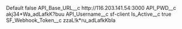 <?xml version="1.0" encoding="UTF-8"?>
<CustomMetadata xmlns="http://soap.sforce.com/2006/04/metadata" xmlns:xsi="http://www.w3.org/2001/XMLSchema-instance" xmlns:xsd="http://www.w3.org/2001/XMLSchema">
    <label>Default</label>
    <protected>false</protected>
    <values>
        <field>API_Base_URL__c</field>
        <value xsi:type="xsd:string">http://116.203.141.54:3000</value>
    </values>
    <values>
        <field>API_PWD__c</field>
        <value xsi:type="xsd:string">akj34*Wa_adLafkK?buu</value>
    </values>
    <values>
        <field>API_Username__c</field>
        <value xsi:type="xsd:string">sf-client</value>
    </values>
    <values>
        <field>Is_Active__c</field>
        <value xsi:type="xsd:boolean">true</value>
    </values>
    <values>
        <field>SF_Webhook_Token__c</field>
        <value xsi:type="xsd:string">zzaL!k*ru_adLafkKbla</value>
    </values>
</CustomMetadata>
